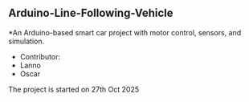 ## Arduino-Line-Following-Vehicle
*An Arduino-based smart car project with motor control, sensors, and simulation.

- Contributor:
- Lanno
- Oscar

The project is started on 27th Oct 2025